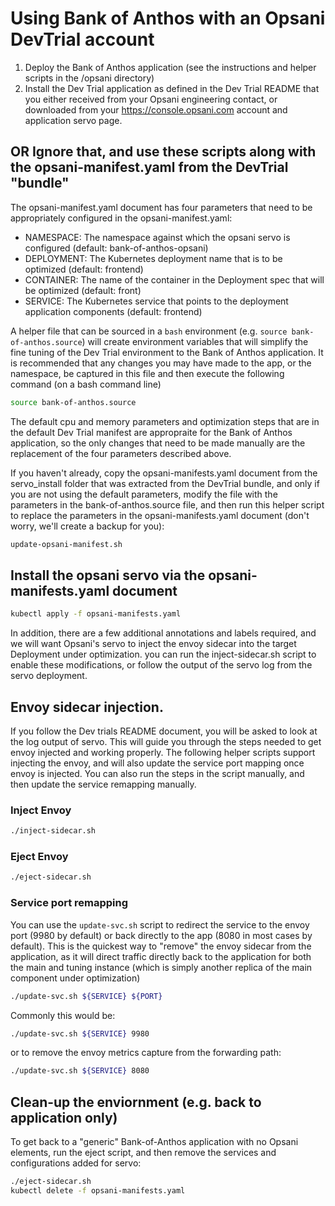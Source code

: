 # Using Bank of Anthos with an Opsani DevTrial account

1. Deploy the Bank of Anthos application (see the instructions and helper scripts in the /opsani directory)
2. Install the Dev Trial application as defined in the Dev Trial README that you either received from your Opsani engineering contact, or downloaded from your https://console.opsani.com account and application servo page.

## OR Ignore that, and use these scripts along with the opsani-manifest.yaml from the DevTrial "bundle"

The opsani-manifest.yaml document has four parameters that need to be appropriately configured in the opsani-manifest.yaml:

* NAMESPACE: The namespace against which the opsani servo is configured (default: bank-of-anthos-opsani)
* DEPLOYMENT: The Kubernetes deployment name that is to be optimized (default: frontend)
* CONTAINER: The name of the container in the Deployment spec that will be optimized (default: front)
* SERVICE: The Kubernetes service that points to the deployment application components (default: frontend)

A helper file that can be sourced in a `bash` environment (e.g. `source bank-of-anthos.source`) will create environment variables that will simplify the fine tuning of the Dev Trial environment to the Bank of Anthos application. It is recommended that any changes you may have made to the app, or the namespace, be captured in this file and then execute the following command (on a bash command line)

```sh
source bank-of-anthos.source
```

The default cpu and memory parameters and optimization steps that are in the default Dev Trial manifest are appropraite for the Bank of Anthos application, so the only changes that need to be made manually are the replacement of the four parameters described above.

If you haven't already, copy the opsani-manifests.yaml document from the servo_install folder that was extracted from the DevTrial bundle, and only if you are not using the default parameters, modify the file with the parameters in the bank-of-anthos.source file, and then run this helper script to replace the parameters in the opsani-manifests.yaml document (don't worry, we'll create a backup for you):

```sh
update-opsani-manifest.sh
```

## Install the opsani servo via the opsani-manifests.yaml document
  
```sh
kubectl apply -f opsani-manifests.yaml
```

In addition, there are a few additional annotations and labels required, and we will want Opsani's servo to inject the envoy sidecar into the target Deployment under optimization. you can run the inject-sidecar.sh script to enable these modifications, or follow the output of the servo log from the servo deployment.

## Envoy sidecar injection.

If you follow the Dev trials README document, you will be asked to look at the log output of servo. This will guide you through the steps needed to get envoy injected and working properly.  The following helper scripts support injecting the envoy, and will also update the service port mapping once envoy is injected.  You can also run the steps in the script manually, and then update the service remapping manually.

### Inject Envoy

```sh
./inject-sidecar.sh
```

### Eject Envoy

```sh
./eject-sidecar.sh
```

### Service port remapping

You can use the `update-svc.sh` script to redirect the service to the envoy port (9980 by default) or back directly to the app (8080 in most cases by default). This is the quickest way to "remove" the envoy sidecar from the application, as it will direct traffic directly back to the application for both the main and tuning instance (which is simply another replica of the main component under optimization)

```sh
./update-svc.sh ${SERVICE} ${PORT}
```

Commonly this would be:

```sh
./update-svc.sh ${SERVICE} 9980
```

or to remove the envoy metrics capture from the forwarding path:

```sh
./update-svc.sh ${SERVICE} 8080
```

## Clean-up the enviornment (e.g. back to application only)

To get back to a "generic" Bank-of-Anthos application with no Opsani elements, run the eject script, and then remove the services and configurations added for servo:

```sh
./eject-sidecar.sh
kubectl delete -f opsani-manifests.yaml
```
